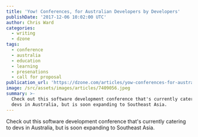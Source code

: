 ```yaml
---
title: 'Yow! Conferences, for Australian Developers by Developers'
publishDate: '2017-12-06 10:02:00 UTC'
author: Chris Ward
categories:
  - writing
  - dzone
tags:
  - conference
  - australia
  - education
  - learning
  - presenations
  - call for proposal
publication_url: 'https://dzone.com/articles/yow-conferences-for-australian-developers-by-devel'
image: /src/assets/images/articles/7409056.jpeg
summary: >-
  Check out this software development conference that's currently catering to
  devs in Australia, but is soon expanding to Southeast Asia.
---
```

Check out this software development conference that's currently catering to devs in Australia, but is soon expanding to Southeast Asia.

